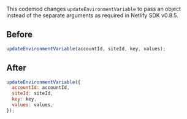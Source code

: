 This codemod changes `updateEnvironmentVariable` to pass an object instead of the separate arguments as required in Netlify SDK v0.8.5.

## Before

```jsx
updateEnvironmentVariable(accountId, siteId, key, values);
```

## After

```jsx
updateEnvironmentVariable({
  accountId: accountId,
  siteId: siteId,
  key: key,
  values: values,
});
```

